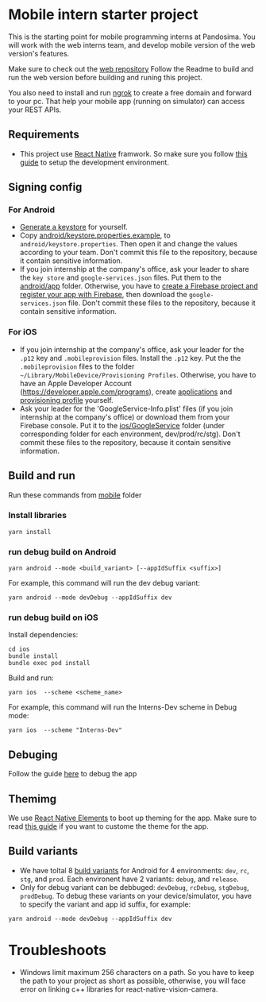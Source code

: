 # Mobile intern starter project
This is the starting point for mobile programming interns at Pandosima. You will work with the web interns team, and develop mobile version of the web version's features.

Make sure to check out the [web repository](https://github.com/pandosima/intern-web-starter) Follow the Readme to build and run the web version before building and runing this project.

You also need to install and run [ngrok](https://ngrok.com/downloads/) to create a free domain and forward to your pc. That help your mobile app (running on simulator) can access your REST APIs.

## Requirements
* This project use [React Native](https://reactnative.dev/) framwork. So make sure you follow [this guide](https://reactnative.dev/docs/set-up-your-environment) to setup the development environment.

## Signing config
### For Android
* [Generate a keystore](https://developer.android.com/studio/publish/app-signing#generate-key) for yourself.
* Copy [android/keystore.properties.example](mobile\android\keystore.properties.example), to `android/keystore.properties`. Then open it and change the values according to your team. Don't commit this file to the repository, because it contain sensitive information.
* If you join internship at the company's office, ask your leader to share the `key store` and `google-services.json` files. Put them to the [android/app](mobile\android\app) folder. Otherwise, you have to [create a Firebase project and register your app with Firebase](https://firebase.google.com/docs/android/setup), then download the `google-services.json` file. Don't commit these files to the repository, because it contain sensitive information.
### For iOS
* If you join internship at the company's office, ask your leader for the `.p12` key and `.mobileprovision` files. Install the `.p12` key. Put the the `.mobileprovision` files to the folder `~/Library/MobileDevice/Provisioning Profiles`. Otherwise, you have to have an Apple Developer Account (https://developer.apple.com/programs), create [applications](https://developer.apple.com/help/app-store-connect/create-an-app-record/add-a-new-app) and [provisioning profile](https://developer.apple.com/help/account/provisioning-profiles/create-a-development-provisioning-profile) yourself.
* Ask your leader for the 'GoogleService-Info.plist' files (if you join internship at the company's office) or download them from your Firebase console. Put it to the [ios/GoogleService](mobile\ios\GoogleService) folder (under corresponding folder for each environment, dev/prod/rc/stg). Don't commit these files to the repository, because it contain sensitive information.

## Build and run
Run these commands from [mobile](./mobile/) folder
### Install libraries
```
yarn install
```
### run debug build on Android
```
yarn android --mode <build_variant> [--appIdSuffix <suffix>]
```
For example, this command will run the dev debug variant:
```
yarn android --mode devDebug --appIdSuffix dev
```
### run debug build on iOS
Install dependencies:
```
cd ios
bundle install
bundle exec pod install
```

Build and run:
```
yarn ios  --scheme <scheme_name>
```
For example, this command will run the Interns-Dev scheme in Debug mode:
```
yarn ios  --scheme "Interns-Dev"
```

## Debuging
Follow the guide [here](https://reactnative.dev/docs/next/debugging) to debug the app

## Themimg
We use [React Native Elements](https://reactnativeelements.com/docs) to boot up theming for the app. Make sure to read [this guide](https://reactnativeelements.com/docs/customizing) if you want to custome the theme for the app.

## Build variants
* We have toltal 8 [build variants](https://developer.android.com/build/build-variants) for Android for 4 environments: `dev`, `rc`, `stg`, and `prod`. Each environent have 2 variants: `debug`, and `release`.
* Only for debug variant can be debbuged: `devDebug`, `rcDebug`, `stgDebug`, `prodDebug`. To debug these variants on your device/simulator, you have to specify the variant and app id suffix, for example:
```
yarn android --mode devDebug --appIdSuffix dev
```

# Troubleshoots
* Windows limit maximum 256 characters on a path. So you have to keep the path to your project as short as possible, otherwise, you will face error on linking c++ libraries for react-native-vision-camera.
